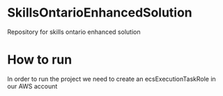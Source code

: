 # SkillsOntarioEnhancedSolution
Repository for skills ontario enhanced solution

# How to run
In order to run the project we need to create an ecsExecutionTaskRole in our AWS account

